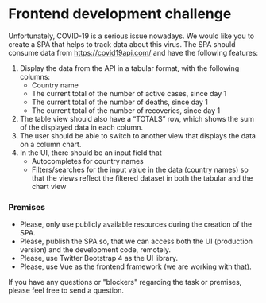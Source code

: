 # Frontend development challenge

Unfortunately, COVID-19 is a serious issue nowadays. We would like you to create a SPA that helps to track data about this virus.
The SPA should consume data from https://covid19api.com/ and have the following features:
1. Display the data from the API in a tabular format, with the following columns:
    - Country name
    - The current total of the number of active cases,  since day 1
    - The current total of the number of deaths,  since day 1
    - The current total of the number of recoveries,  since day 1
2. The table view should also have a “TOTALS” row, which shows the sum of the displayed data in each column.
3. The user should be able to switch to another view that displays the data on a column chart.
4. In the UI, there should be an input field that
    - Autocompletes for country names
    - Filters/searches for the input value in the data (country names) so that the views reflect the filtered dataset in both the tabular and the chart view

### Premises
- Please, only use publicly available resources during the creation of the SPA.
- Please, publish the SPA so, that we can access both the UI (production version) and the development code, remotely.
- Please, use Twitter Bootstrap 4 as the UI library.
- Please, use Vue as the frontend framework (we are working with that).

If you have any questions or "blockers" regarding the task or premises, please feel free to send a question.